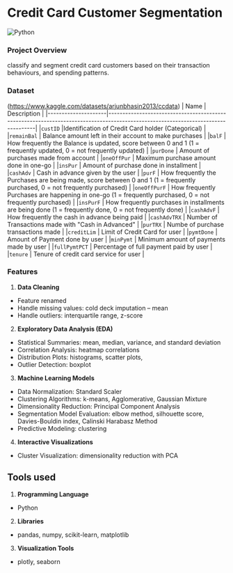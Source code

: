 # Credit Card Customer Segmentation 
![Python](https://img.shields.io/badge/Python-3776AB?style=for-the-badge&logo=python&logoColor=white)

### Project Overview
classify and segment credit card customers based on their transaction behaviours, and spending patterns.

### Dataset 
(https://www.kaggle.com/datasets/arjunbhasin2013/ccdata)
| Name            | Description                                                                                                                      |
|---------------------|----------------------------------------------------------------------------------------------------------------------------------|
|`custID`               |Identification of Credit Card holder (Categorical)                                                                                |
|`remainBal`            | Balance amount left in their account to make purchases                                                                           |
|`balF`                 | How frequently the Balance is updated, score between 0 and 1 (1 = frequently updated, 0 = not frequently updated)                |
|`purDone`              | Amount of purchases made from account                                                                                            |
|`oneOffPur`            | Maximum purchase amount done in one-go                                                                                           |
|`insPur`               | Amount of purchase done in installment                                                                                           |
|`cashAdv`              | Cash in advance given by the user                                                                                                |
|`purF`                 | How frequently the Purchases are being made, score between 0 and 1 (1 = frequently purchased, 0 = not frequently purchased)      |
|`oneOffPurF`           | How frequently Purchases are happening in one-go (1 = frequently purchased, 0 = not frequently purchased)                        |
|`insPurF`              | How frequently purchases in installments are being done (1 = frequently done, 0 = not frequently done)                           |
|`cashAdvF`             | How frequently the cash in advance being paid                                                                                    |
|`cashAdvTRX`           | Number of Transactions made with "Cash in Advanced"                                                                              |
|`purTRX`               | Numbe of purchase transactions made                                                                                              |
|`creditLim`            | Limit of Credit Card for user                                                                                                    |
|`pymtDone`             | Amount of Payment done by user                                                                                                   |
|`minPymt`              | Minimum amount of payments made by user                                                                                          |
|`fullPymtPCT`          | Percentage of full payment paid by user                                                                                          |
|`tenure`               | Tenure of credit card service for user                                                                                           |

### Features
1. **Data Cleaning**
  -	Feature renamed
  -	Handle missing values: cold deck imputation – mean
  -	Handle outliers: interquartile range, z-score
2. **Exploratory Data Analysis (EDA)**
  -	Statistical Summaries: mean, median, variance, and standard deviation
  -	Correlation Analysis: heatmap correlations
  -	Distribution Plots: histograms, scatter plots,
  -	Outlier Detection: boxplot
3. **Machine Learning Models**
  -	Data Normalization: Standard Scaler
  -	Clustering Algorithms: k-means, Agglomerative, Gaussian Mixture
  -	Dimensionality Reduction: Principal Component Analysis
  -	Segmentation Model Evaluation: elbow method, silhouette score, Davies-Bouldin index, Calinski Harabasz Method
  -	Predictive Modeling: clustering
4. **Interactive Visualizations**
  -	Cluster Visualization: dimensionality reduction with PCA

## Tools used
1. **Programming Language** 
  - Python
2. **Libraries**
  - pandas, numpy, scikit-learn, matplotlib
3. **Visualization Tools**
  - plotly, seaborn
